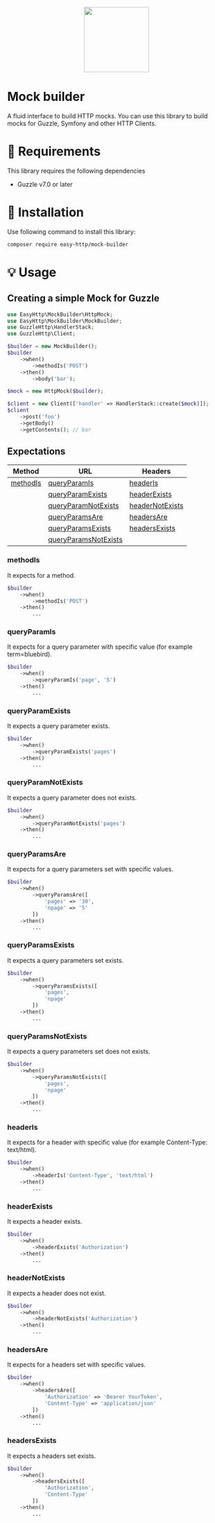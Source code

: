 <p align="center"><img src="https://blog.pleets.org/img/articles/easy-http-logo.png" height="150"></p>

# Mock builder

A fluid interface to build HTTP mocks. You can use this library to build mocks for Guzzle, Symfony and other HTTP Clients.

# :pencil: Requirements

This library requires the following dependencies

- Guzzle v7.0 or later

# :wrench: Installation

Use following command to install this library:

```bash
composer require easy-http/mock-builder
```

# :bulb: Usage

## Creating a simple Mock for Guzzle

```php
use EasyHttp\MockBuilder\HttpMock;
use EasyHttp\MockBuilder\MockBuilder;
use GuzzleHttp\HandlerStack;
use GuzzleHttp\Client;

$builder = new MockBuilder();
$builder
    ->when()
        ->methodIs('POST')
    ->then()
        ->body('bar');

$mock = new HttpMock($builder);

$client = new Client(['handler' => HandlerStack::create($mock)]);
$client
    ->post('foo')
    ->getBody()
    ->getContents(); // bar
```

## Expectations

| Method                     | URL                                           | Headers                               |
|----------------------------|-----------------------------------------------|---------------------------------------|
| [methodIs](#methodIs)      | [queryParamIs](#queryParamIs)                 | [headerIs](#headerIs)                 |
|                            | [queryParamExists](#queryParamExists)         | [headerExists](#headerExists)         |
|                            | [queryParamNotExists](#queryParamNotExists)   | [headerNotExists](#headerNotExists)   |
|                            | [queryParamsAre](#queryParamsAre)             | [headersAre](#headersAre)             |
|                            | [queryParamsExists](#queryParamsExists)       | [headersExists](#headersExists)       |
|                            | [queryParamsNotExists](#queryParamsNotExists) |                                       |

### methodIs

It expects for a method.

```php
$builder
    ->when()
        ->methodIs('POST')
    ->then()
        ...
```

### queryParamIs

It expects for a query parameter with specific value (for example term=bluebird).

```php
$builder
    ->when()
        ->queryParamIs('page', '5')
    ->then()
        ...
```

### queryParamExists

It expects a query parameter exists.

```php
$builder
    ->when()
        ->queryParamExists('pages')
    ->then()
        ...
```

### queryParamNotExists

It expects a query parameter does not exists.

```php
$builder
    ->when()
        ->queryParamNotExists('pages')
    ->then()
        ...
```

### queryParamsAre

It expects for a query parameters set with specific values.

```php
$builder
    ->when()
        ->queryParamsAre([
            'pages' => '30',
            'npage' => '5'
        ])
    ->then()
        ...
```

### queryParamsExists

It expects a query parameters set exists.

```php
$builder
    ->when()
        ->queryParamsExists([
            'pages',
            'npage'
        ])
    ->then()
        ...
```

### queryParamsNotExists

It expects a query parameters set does not exists.

```php
$builder
    ->when()
        ->queryParamsNotExists([
            'pages',
            'npage'
        ])
    ->then()
        ...
```

### headerIs

It expects for a header with specific value (for example Content-Type: text/html).

```php
$builder
    ->when()
        ->headerIs('Content-Type', 'text/html')
    ->then()
        ...
```

### headerExists

It expects a header exists.

```php
$builder
    ->when()
        ->headerExists('Authorization')
    ->then()
        ...
```

### headerNotExists

It expects a header does not exist.

```php
$builder
    ->when()
        ->headerNotExists('Authorization')
    ->then()
        ...
```

### headersAre

It expects for a headers set with specific values.

```php
$builder
    ->when()
        ->headersAre([
            'Authorization' => 'Bearer YourToken',
            'Content-Type' => 'application/json'
        ])
    ->then()
        ...
```

### headersExists

It expects a headers set exists.

```php
$builder
    ->when()
        ->headersExists([
            'Authorization',
            'Content-Type'
        ])
    ->then()
        ...
```